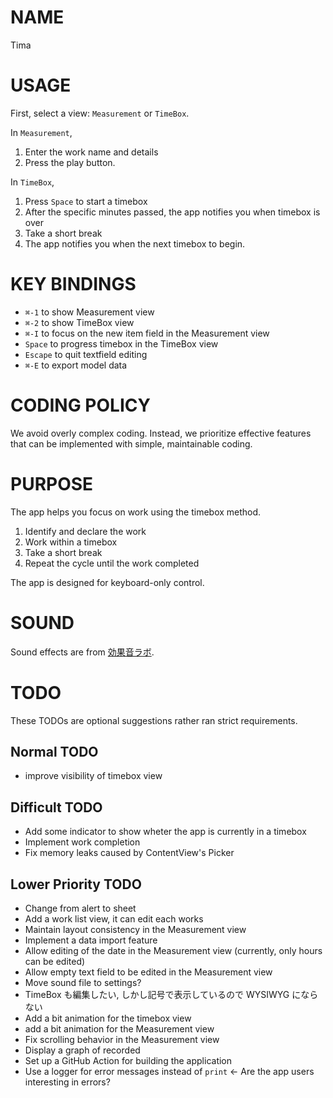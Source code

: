 # NAME

Tima

# USAGE

First, select a view: `Measurement` or `TimeBox`.

In `Measurement`,

1. Enter the work name and details
1. Press the play button.

In `TimeBox`,

1. Press `Space` to start a timebox
1. After the specific minutes passed, the app notifies you when timebox is over
1. Take a short break
1. The app notifies you when the next timebox to begin.

# KEY BINDINGS

- `⌘-1` to show Measurement view
- `⌘-2` to show TimeBox view
- `⌘-I` to focus on the new item field in the Measurement view
- `Space` to progress timebox in the TimeBox view
- `Escape` to quit textfield editing
- `⌘-E` to export model data

# CODING POLICY

We avoid overly complex coding. Instead, we prioritize effective features that
can be implemented with simple, maintainable coding.

# PURPOSE

The app helps you focus on work using the timebox method.

1. Identify and declare the work
1. Work within a timebox
1. Take a short break
1. Repeat the cycle until the work completed

The app is designed for keyboard-only control.

# SOUND

Sound effects are from [効果音ラボ](https://soundeffect-lab.info).

# TODO

These TODOs are optional suggestions rather ran strict requirements.

## Normal TODO

- improve visibility of timebox view

## Difficult TODO

- Add some indicator to show wheter the app is currently in a timebox
- Implement work completion
- Fix memory leaks caused by ContentView's Picker

## Lower Priority TODO

- Change from alert to sheet
- Add a work list view, it can edit each works
- Maintain layout consistency in the Measurement view
- Implement a data import feature
- Allow editing of the date in the Measurement view (currently, only hours can be edited)
- Allow empty text field to be edited in the Measurement view
- Move sound file to settings?
- TimeBox も編集したい, しかし記号で表示しているので WYSIWYG にならない
- Add a bit animation for the timebox view
- add a bit animation for the Measurement view
- Fix scrolling behavior in the Measurement view
- Display a graph of recorded
- Set up a GitHub Action for building the application
- Use a logger for error messages instead of `print` <- Are the app users interesting in errors?
